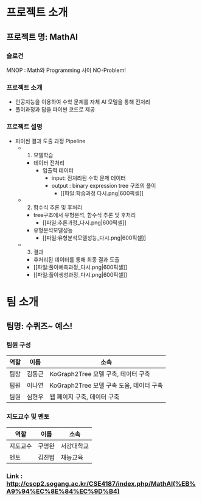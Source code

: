 # 프로젝트 소개

## 프로젝트 명: MathAI

### 슬로건
MNOP : Math와 Programming 사이 NO-Problem!

### 프로젝트 소개
- 인공지능을 이용하여 수학 문제를 자체 AI 모델을 통해 전처리
- 풀이과정과 답을 파이썬 코드로 제공

### 프로젝트 설명
- 파이썬 결과 도출 과정 Pipeline
  - 1) 모델학습
    - 데이터 전처리
      - 입출력 데이터
        - input: 전처리된 수학 문제 데이터
        - output : binary expression tree 구조의 풀이
          - [[파일:학습과정 다시.png|600픽셀]]
  - 2) 함수식 추론 및 후처리
    - tree구조에서 유형분석, 함수식 추론 및 후처리
      - [[파일:추론과정_다시.png|600픽셀]]
    - 유형분석모델성능
      - [[파일:유형분석모델성능_다시.png|600픽셀]]
  - 3) 결과
    - 후처리된 데이터를 통해 최종 결과 도출
    - [[파일:풀이예측과정_다시.png|600픽셀]] 
    - [[파일:풀이생성과정_다시.png|600픽셀]]

# 팀 소개
## 팀명: 수퀴즈~ 예스!

### 팀원 구성
| 역할     | 이름    | 소속         |
|---------|---------|--------------|
| 팀장     | 김동근  |   KoGraph2Tree 모델 구축, 데이터 구축        |
| 팀원     | 이나연  |   KoGraph2Tree 모델 구축 도움, 데이터 구축      |
| 팀원     | 심현우  |   웹 페이지 구축, 데이터 구축          |

### 지도교수 및 멘토
| 역할    | 이름   | 소속      |
|--------|--------|-----------|
| 지도교수 | 구명완 | 서강대학교 |
| 멘토    | 김진범  | 재능교육  |

### Link : http://cscp2.sogang.ac.kr/CSE4187/index.php/MathAI(%EB%A9%94%EC%8E%84%EC%9D%B4)
